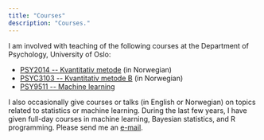 ```yaml
---
title: "Courses"
description: "Courses."
---
```


I am involved with teaching of the following courses at the Department of Psychology, University of Oslo:

- [PSY2014 -- Kvantitativ metode](https://www.uio.no/studier/emner/sv/psykologi/PSY2014/) (in Norwegian)
- [PSYC3103 -- Kvantitativ metode B](https://www.uio.no/studier/emner/sv/psykologi/PSYC3103/index.html) (in Norwegian)
- [PSY9511 -- Machine learning](https://www.uio.no/studier/emner/sv/psykologi/PSY9511/index.html)

I also occasionally give courses or talks (in English or Norwegian) on topics related to statistics or machine learning. During the last few years, I have given full-day courses in machine learning, Bayesian statistics, and R programming. Please send me an [e-mail](mailto:oystein.sorensen@psykologi.uio.no).